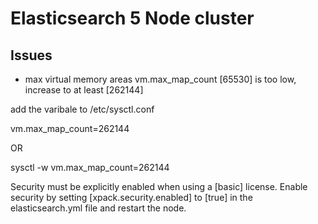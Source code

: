 # Elasticsearch 5 Node cluster

## Issues

- max virtual memory areas vm.max_map_count [65530] is too low, increase to at least [262144]

add the varibale to /etc/sysctl.conf

vm.max_map_count=262144

OR

sysctl -w vm.max_map_count=262144

Security must be explicitly enabled when using a [basic] license. Enable security by setting [xpack.security.enabled] to [true] in the elasticsearch.yml file and restart the node.
